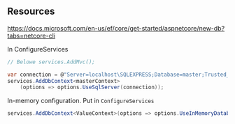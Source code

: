 
## Resources

https://docs.microsoft.com/en-us/ef/core/get-started/aspnetcore/new-db?tabs=netcore-cli

In ConfigureServices
```csharp
// Belowe services.AddMvc();

var connection = @"Server=localhost\SQLEXPRESS;Database=master;Trusted_Connection=True;";
services.AddDbContext<masterContext>
    (options => options.UseSqlServer(connection));
```

In-memory configuration. Put in `ConfigureServices`
```csharp
services.AddDbContext<ValueContext>(options => options.UseInMemoryDatabase("foo"));
```











